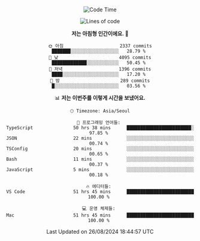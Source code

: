 <div align="center">

<br />

 <!--START_SECTION:waka-->
![Code Time](http://img.shields.io/badge/Code%20Time-3%2C047%20hrs%2037%20mins-blue)

![Lines of code](https://img.shields.io/badge/%EC%A0%80%EB%8A%94%20%EC%97%AC%ED%83%9C%EA%B9%8C%EC%A7%80%20-4.1%20million%20%EC%A4%84%EC%9D%98%20%EC%BD%94%EB%93%9C%EB%A5%BC%20%EC%9E%91%EC%84%B1%ED%96%88%EC%96%B4%EC%9A%94.-blue)

**저는 아침형 인간이에요. 🐤** 

```text
🌞 아침                     2337 commits        ███████░░░░░░░░░░░░░░░░░░   28.79 % 
🌆 낮　                     4095 commits        █████████████░░░░░░░░░░░░   50.45 % 
🌃 저녁                     1396 commits        ████░░░░░░░░░░░░░░░░░░░░░   17.20 % 
🌙 밤　                     289 commits         █░░░░░░░░░░░░░░░░░░░░░░░░   03.56 % 
```


📊 **저는 이번주를 이렇게 시간을 보냈어요.** 

```text
🕑︎ Timezone: Asia/Seoul

💬 프로그래밍 언어들: 
TypeScript               50 hrs 38 mins      ████████████████████████░   97.85 % 
JSON                     22 mins             ░░░░░░░░░░░░░░░░░░░░░░░░░   00.74 % 
TSConfig                 20 mins             ░░░░░░░░░░░░░░░░░░░░░░░░░   00.65 % 
Bash                     11 mins             ░░░░░░░░░░░░░░░░░░░░░░░░░   00.37 % 
JavaScript               5 mins              ░░░░░░░░░░░░░░░░░░░░░░░░░   00.18 % 

🔥 에디터들: 
VS Code                  51 hrs 45 mins      █████████████████████████   100.00 % 

💻 운영 체제들: 
Mac                      51 hrs 45 mins      █████████████████████████   100.00 % 
```


 Last Updated on 26/08/2024 18:44:57 UTC
<!--END_SECTION:waka-->

</div>
